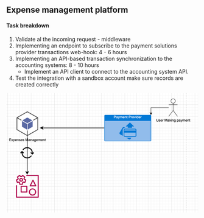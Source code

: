 ## Expense management platform 


#### Task breakdown
1. Validate al the incoming request -  middleware
2. Implementing an endpoint to subscribe to the payment solutions provider transactions web-hook: 4 - 6 hours
3. Implementing an API-based transaction synchronization to the accounting systems: 8 - 10 hours
    * Implement an API client to connect to the accounting system API.
4. Test the integration with a sandbox account make sure records are created correctly

![img.png](img.png)


